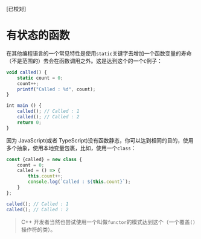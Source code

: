 [已校对]
# 有状态的函数

在其他编程语言的一个常见特性是使用`static`关键字去增加一个函数变量的寿命（不是范围的）去会在函数调用之外。这是达到这个的一个`C`例子：
```ts
void called() {
    static count = 0;
    count++;
    printf("Called : %d", count);
}

int main () {
    called(); // Called : 1
    called(); // Called : 2
    return 0;
}
```

因为 JavaScript(或者 TypeScript)没有函数静态，你可以达到相同的目的，使用多个抽象，使用本地变量包裹，比如，使用一个`class`：
```ts
const {called} = new class {
    count = 0;
    called = () => {
        this.count++;
        console.log(`Called : ${this.count}`);
    }
};

called(); // Called : 1
called(); // Called : 2
```

> C++ 开发者当然也尝试使用一个叫做`functor`的模式达到这个（一个覆盖`()`操作符的类）。

